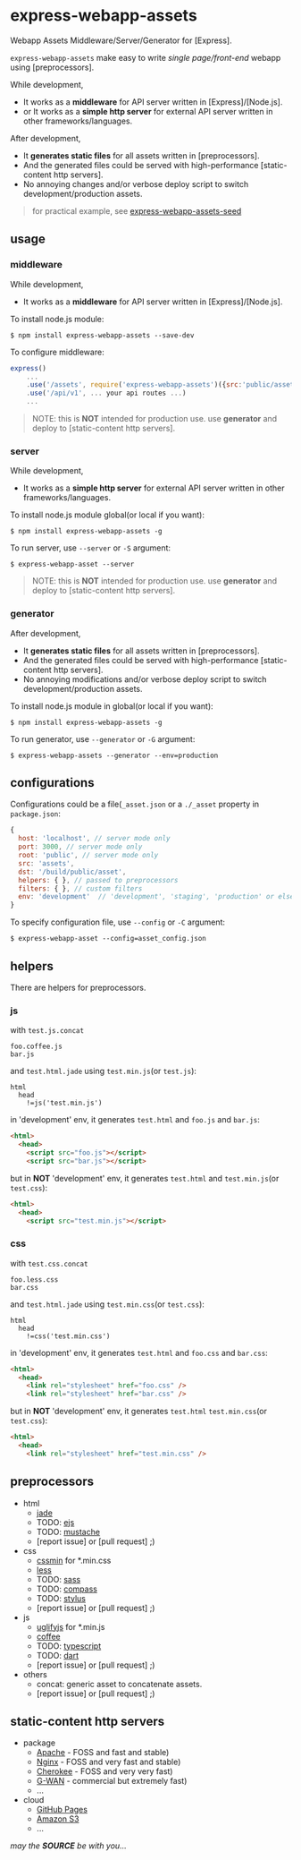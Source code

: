 express-webapp-assets
=====================

Webapp Assets Middleware/Server/Generator for [Express].

`express-webapp-assets` make easy to write *single page/front-end* webapp using [preprocessors].

While development,
- It works as a **middleware** for API server written in [Express]/[Node.js].
- or It works as a **simple http server** for external API server written in other frameworks/languages.

After development,
- It **generates static files** for all assets written in [preprocessors].
- And the generated files could be served with high-performance [static-content http servers].
- No annoying changes and/or verbose deploy script to switch development/production assets.

>for practical example, see [express-webapp-assets-seed](http://github.com/iolo/express-webapp-assets-seed)

usage
-----

### middleware

While development,
- It works as a **middleware** for API server written in [Express]/[Node.js].

To install node.js module:
```
$ npm install express-webapp-assets --save-dev
```

To configure middleware:
```javascript
express()
    ...
    .use('/assets', require('express-webapp-assets')({src:'public/assets', ... configurations ... }))
    .use('/api/v1', ... your api routes ...)
    ...
```

> NOTE: this is **NOT** intended for production use. use **generator** and deploy to [static-content http servers].

### server

While development,
- It works as a **simple http server** for external API server written in other frameworks/languages.

To install node.js module global(or local if you want):
```
$ npm install express-webapp-assets -g
```

To run server, use `--server` or `-S` argument:
```
$ express-webapp-asset --server
```

> NOTE: this is **NOT** intended for production use. use **generator** and deploy to [static-content http servers].

### generator

After development,
- It **generates static files** for all assets written in [preprocessors].
- And the generated files could be served with high-performance [static-content http servers].
- No annoying modifications and/or verbose deploy script to switch development/production assets.

To install node.js module in global(or local if you want):
```
$ npm install express-webapp-assets -g
```

To run generator, use `--generator` or `-G` argument:
```
$ express-webapp-assets --generator --env=production
```

configurations
--------------

Configurations could be a file(`_asset.json` or a `./_asset` property in `package.json`:

```javascript
{
  host: 'localhost', // server mode only
  port: 3000, // server mode only
  root: 'public', // server mode only
  src: 'assets',
  dst: '/build/public/asset',
  helpers: { }, // passed to preprocessors
  filters: { }, // custom filters
  env: 'development'  // 'development', 'staging', 'production' or else
}
```

To specify configuration file, use `--config` or `-C` argument:
```
$ express-webapp-asset --config=asset_config.json
```

helpers
-------

There are helpers for preprocessors.

### js

with `test.js.concat`
```
foo.coffee.js
bar.js
```

and `test.html.jade` using `test.min.js`(or `test.js`):
```jade
html
  head
    !=js('test.min.js')
```

in 'development' env, it generates `test.html` and `foo.js` and `bar.js`:
```html
<html>
  <head>
    <script src="foo.js"></script>
    <script src="bar.js"></script>
```

but in **NOT** 'development' env, it generates `test.html` and `test.min.js`(or `test.css`):
```html
<html>
  <head>
    <script src="test.min.js"></script>
```

### css

with `test.css.concat`
```
foo.less.css
bar.css
```

and `test.html.jade` using `test.min.css`(or `test.css`):
```jade
html
  head
    !=css('test.min.css')
```

in 'development' env, it generates `test.html` and `foo.css` and `bar.css`:
```html
<html>
  <head>
    <link rel="stylesheet" href="foo.css" />
    <link rel="stylesheet" href="bar.css" />
```

but in **NOT** 'development' env, it generates `test.html` `test.min.css`(or `test.css`):
```html
<html>
  <head>
    <link rel="stylesheet" href="test.min.css" />
```

preprocessors
-------------

* html
    - [jade](http://jade-lang.com)
    - TODO: [ejs](http://www.embeddedjs.com)
    - TODO: [mustache](http://mustache.github.io)
    - [report issue] or [pull request] ;)
* css
    - [cssmin](https://github.com/jbleuzen/node-cssmin) for *.min.css
    - [less](http://lesscss.org)
    - TODO: [sass](http://sass-lang.com)
    - TODO: [compass](http://compass-style.org)
    - TODO: [stylus](http://learnboost.github.io/stylus/)
    - [report issue] or [pull request] ;)
* js
    - [uglifyjs](http://lisperator.net/uglifyjs/) for *.min.js
    - [coffee](http://coffeescript.org)
    - TODO: [typescript](http://www.typescriptlang.org)
    - TODO: [dart](https://www.dartlang.org)
    - [report issue] or [pull request] ;)
* others
    - concat: generic asset to concatenate assets.
    - [report issue] or [pull request] ;)

static-content http servers
---------------------------

* package
    - [Apache](http://httpd.apache.org) - FOSS and fast and stable)
    - [Nginx](http://nginx.org) - FOSS and very fast and stable)
    - [Cherokee](http://cherokee-project.com) - FOSS and very very fast)
    - [G-WAN](http://gwan.com) - commercial but extremely fast)
    - ...
* cloud
    - [GitHub Pages](https://pages.github.com)
    - [Amazon S3](http://aws.amazon.com/s3/)
    - ...

*may the **SOURCE** be with you...*
